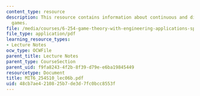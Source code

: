 ```yaml
---
content_type: resource
description: This resource contains information about continuous and discontinuous
  games.
file: /media/courses/6-254-game-theory-with-engineering-applications-spring-2010/48cb7ae4210825b7de3d7fc0bcc8553f_MIT6_254S10_lec06b.pdf
file_type: application/pdf
learning_resource_types:
- Lecture Notes
ocw_type: OCWFile
parent_title: Lecture Notes
parent_type: CourseSection
parent_uid: f9fa8243-4f2b-8f39-d79e-e6ba19845449
resourcetype: Document
title: MIT6_254S10_lec06b.pdf
uid: 48cb7ae4-2108-25b7-de3d-7fc0bcc8553f
---
```

